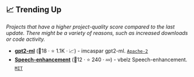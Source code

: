 ## 📈 Trending Up

_Projects that have a higher project-quality score compared to the last update. There might be a variety of reasons, such as increased downloads or code activity._

- <b><a href="https://github.com/imcaspar/gpt2-ml">gpt2-ml</a></b> (🥈18 ·  ⭐ 1.1K · 📈) - imcaspar gpt2-ml. <code><a href="http://bit.ly/3nYMfla">Apache-2</a></code>
- <b><a href="https://github.com/vbelz/Speech-enhancement">Speech-enhancement</a></b> (🥉12 ·  ⭐ 240 · 💤) - vbelz Speech-enhancement. <code><a href="http://bit.ly/34MBwT8">MIT</a></code>

